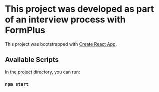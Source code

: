 # This project was developed as part of an interview process with FormPlus

This project was bootstrapped with [Create React App](https://github.com/facebook/create-react-app).

## Available Scripts

In the project directory, you can run:

### `npm start`
